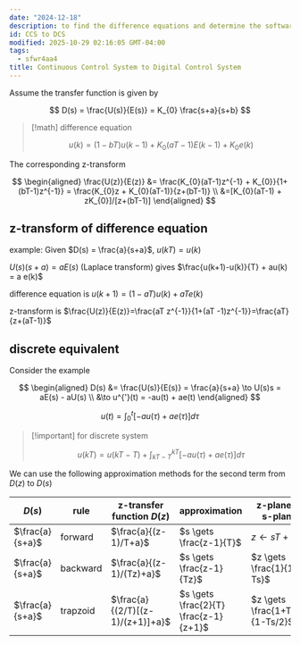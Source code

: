 ```yaml
---
date: "2024-12-18"
description: to find the difference equations and determine the software implementation
id: CCS to DCS
modified: 2025-10-29 02:16:05 GMT-04:00
tags:
  - sfwr4aa4
title: Continuous Control System to Digital Control System
---
```


Assume the transfer function is given by

$$
D(s) = \frac{U(s)}{E(s)} = K_{0} \frac{s+a}{s+b}
$$

> [!math] difference equation
>
> $$
> u(k) = (1-bT)u(k-1) + K_{0}(aT-1)E(k-1) + K_{0}e(k)
> $$

The corresponding z-transform

$$
\begin{aligned}
\frac{U(z)}{E(z)} &= \frac{K_{0}(aT-1)z^{-1} + K_{0}}{1+(bT-1)z^{-1}} = \frac{K_{0}z + K_{0}(aT-1)}{z+(bT-1)} \\
&=[K_{0}(aT-1) + zK_{0}]/[z+(bT-1)]
\end{aligned}
$$

## z-transform of difference equation

example: Given $D(s) = \frac{a}{s+a}$, $u(kT) = u(k)$

$U(s)(s+a) = aE(s)$ (Laplace transform) gives $\frac{u(k+1)-u(k)}{T} + au(k) = a e(k)$

difference equation is $u(k+1) = (1-aT)u(k) + aTe(k)$

z-transform is $\frac{U(z)}{E(z)}=\frac{aT z^{-1}}{1+(aT -1)z^{-1}}=\frac{aT}{z+(aT-1)}$

## discrete equivalent

Consider the example

$$
\begin{aligned}
D(s) &= \frac{U(s)}{E(s)} = \frac{a}{s+a} \to U(s)s = aE(s) - aU(s) \\
&\to u^{'}(t) = -au(t) + ae(t)
\end{aligned}
$$

$$
u(t) = \int_0^t [-au(\tau) + ae(\tau)] d \tau
$$

> [!important] for discrete system
>
> $$
> u(kT) = u(kT - T) + \int_{kT-T}^{kT} [-au(\tau) + ae(\tau)] d \tau
> $$

We can use the following approximation methods for the second term from $D(z)$ to $D(s)$

| $D(s)$          | rule     | z-transfer function $D(z)$       | approximation                          | z-plane to s-plane              | stability                             |
| --------------- | -------- | -------------------------------- | -------------------------------------- | ------------------------------- | ------------------------------------- |
| $\frac{a}{s+a}$ | forward  | $\frac{a}{(z-1)/T+a}$            | $s \gets \frac{z-1}{T}$                | $z \gets sT + 1$                | discrete $\to$ continuous             |
| $\frac{a}{s+a}$ | backward | $\frac{a}{(z-1)/(Tz)+a}$         | $s \gets \frac{z-1}{Tz}$               | $z \gets \frac{1}{1-Ts}$        | discrete $\gets$ continuous           |
| $\frac{a}{s+a}$ | trapzoid | $\frac{a}{(2/T)[(z-1)/(z+1)]+a}$ | $s \gets \frac{2}{T}  \frac{z-1}{z+1}$ | $z \gets \frac{1+Ts/2}{1-Ts/2}$ | discrete $\leftrightarrow$ continuous |
